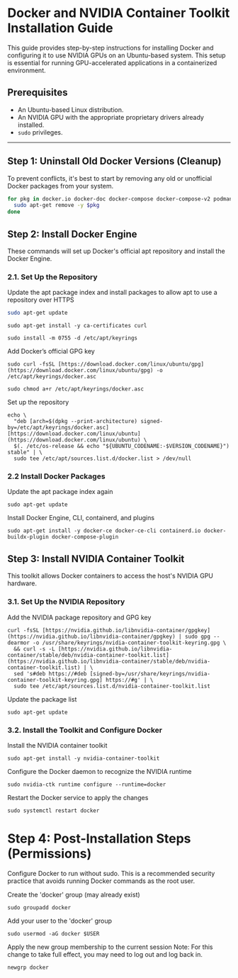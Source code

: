 # Docker and NVIDIA Container Toolkit Installation Guide

This guide provides step-by-step instructions for installing Docker and configuring it to use NVIDIA GPUs on an Ubuntu-based system. This setup is essential for running GPU-accelerated applications in a containerized environment.

## Prerequisites

-   An Ubuntu-based Linux distribution.
-   An NVIDIA GPU with the appropriate proprietary drivers already installed.
-   `sudo` privileges.

---

## Step 1: Uninstall Old Docker Versions (Cleanup)

To prevent conflicts, it's best to start by removing any old or unofficial Docker packages from your system.

```bash
for pkg in docker.io docker-doc docker-compose docker-compose-v2 podman-docker containerd runc; do 
  sudo apt-get remove -y $pkg
done
```

## Step 2: Install Docker Engine
These commands will set up Docker's official apt repository and install the Docker Engine.

### 2.1. Set Up the Repository

Update the apt package index and install packages to allow apt to use a repository over HTTPS
```bash
sudo apt-get update
```
```
sudo apt-get install -y ca-certificates curl
```
```
sudo install -m 0755 -d /etc/apt/keyrings
```

Add Docker’s official GPG key
```
sudo curl -fsSL [https://download.docker.com/linux/ubuntu/gpg](https://download.docker.com/linux/ubuntu/gpg) -o /etc/apt/keyrings/docker.asc
```
```
sudo chmod a+r /etc/apt/keyrings/docker.asc
```
Set up the repository
```
echo \
  "deb [arch=$(dpkg --print-architecture) signed-by=/etc/apt/keyrings/docker.asc] [https://download.docker.com/linux/ubuntu](https://download.docker.com/linux/ubuntu) \
  $(. /etc/os-release && echo "${UBUNTU_CODENAME:-$VERSION_CODENAME}") stable" | \
  sudo tee /etc/apt/sources.list.d/docker.list > /dev/null
```
### 2.2 Install Docker Packages
Update the apt package index again
```
sudo apt-get update
```

Install Docker Engine, CLI, containerd, and plugins
```
sudo apt-get install -y docker-ce docker-ce-cli containerd.io docker-buildx-plugin docker-compose-plugin
```
## Step 3: Install NVIDIA Container Toolkit
This toolkit allows Docker containers to access the host's NVIDIA GPU hardware.

### 3.1. Set Up the NVIDIA Repository

Add the NVIDIA package repository and GPG key

```
curl -fsSL [https://nvidia.github.io/libnvidia-container/gpgkey](https://nvidia.github.io/libnvidia-container/gpgkey) | sudo gpg --dearmor -o /usr/share/keyrings/nvidia-container-toolkit-keyring.gpg \
  && curl -s -L [https://nvidia.github.io/libnvidia-container/stable/deb/nvidia-container-toolkit.list](https://nvidia.github.io/libnvidia-container/stable/deb/nvidia-container-toolkit.list) | \
  sed 's#deb https://#deb [signed-by=/usr/share/keyrings/nvidia-container-toolkit-keyring.gpg] https://#g' | \
  sudo tee /etc/apt/sources.list.d/nvidia-container-toolkit.list
```
Update the package list
```
sudo apt-get update
```

### 3.2. Install the Toolkit and Configure Docker
Install the NVIDIA container toolkit
```
sudo apt-get install -y nvidia-container-toolkit
```
Configure the Docker daemon to recognize the NVIDIA runtime
```
sudo nvidia-ctk runtime configure --runtime=docker
```

Restart the Docker service to apply the changes
```
sudo systemctl restart docker
```

# Step 4: Post-Installation Steps (Permissions)
Configure Docker to run without sudo. This is a recommended security practice that avoids running Docker commands as the root user.

Create the 'docker' group (may already exist)
```
sudo groupadd docker
```
Add your user to the 'docker' group
```
sudo usermod -aG docker $USER
```
Apply the new group membership to the current session
Note: For this change to take full effect, you may need to log out and log back in.
```
newgrp docker
```

